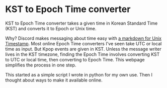 # KST to Epoch Time converter

KST to Epoch Time converter takes a given time in Korean Standard Time (KST) and converts it to Epoch or Unix time. 

Why? Discord makes messaging about time easy with [a markdown for Unix Timestamp](https://discord.com/developers/docs/reference#message-formatting-timestamp-styles). Most online Epoch Time converters I've seen take UTC or local time as input. But Kpop events are given in KST. Unless the message writer lives in the KST timezone, finding the Epoch Time involves converting KST to UTC or local time, then converting to Epoch Time. This webpage simplifies the process in one step.

This started as a simple script I wrote in python for my own use. Then I thought about ways to make it available online.

